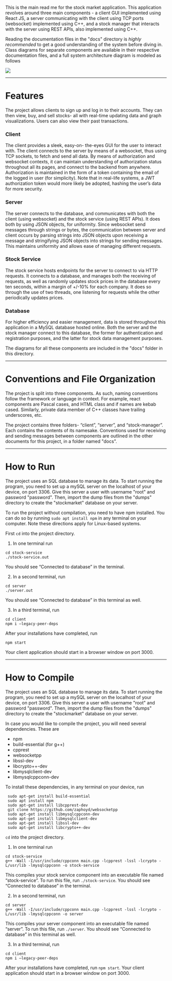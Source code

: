 This is the main read me for the stock market application. This application revolves around three main components - a client GUI implemented using React JS, a server communicating with the client using TCP ports (websocket) implemented using C++, and a stock manager that interacts with the server using REST APIs, also implemented using C++.

Reading the documentation files in the "docs" directory is *highly recommended* to get a good understanding of the system before diving in. Class diagrams for separate components are available in their respective documentation files, and a full system architecture diagram is modeled as follows

![](ArchitectureDiagram.png)

---
# Features

The project allows clients to sign up and log in to their accounts. They can then view, buy, and sell stocks- all with real-time updating data and graph visualizations. Users can also view their past transactions.

### Client
The client provides a sleek, easy-on- the-eyes GUI for the user to interact with. The client connects to the server by means of a websocket, thus using TCP sockets, to fetch and send all data. By means of authorization and websocket contexts, it can maintain understanding of authorization status throughout all its pages, and connect to the backend from anywhere. Authorization is maintained in the form of a token containing the email of the logged in user (for simplicity). Note that in real-life systems, a JWT authorization token would more likely be adopted, hashing the user’s data for more security.

### Server
The server connects to the database, and communicates with both the client (using websocket) and the stock service (using REST APIs). It does both by using JSON objects, for uniformity. Since websocket send messages through strings or bytes, the communication between server and client occurs by parsing strings into JSON objects upon receiving a message and stringifying JSON objects into strings for sending messages. This maintains uniformity and allows ease of managing different requests.

### Stock Service
The stock service hosts endpoints for the server to connect to via HTTP requests. It connects to a database, and manages both the receiving of requests, as well as randomly updates stock prices in the database every ten seconds, within a margin of +/-10% for each company. It does so through the use of two threads, one listening for requests while the other periodically updates prices. 

### Database
For higher efficiency and easier management, data is stored throughout this application in a MySQL database hosted online. Both the server and the stock manager connect to this database, the former for authentication and registration purposes, and the latter for stock data management purposes. 

The diagrams for all these components are included in the "docs" folder in this directory.

---
# Conventions and File Organization

The project is split into three components. As such, naming conventions follow the framework or language in context. For example, react components are Pascal cases, and HTML class and if names are kebab cased. Similarly, private data member of C++ classes have trailing underscores, etc.

The project contains three folders- “client”, “server”, and “stock-manager”. Each contains the contents of its namesake. Conventions used for receiving and sending messages between components are outlined in the other documents for this project, in a folder named "docs".

---
# How to Run

The project uses an SQL database to manage its data. To start running the program, you need to set up a mySQL server on the localhost of your device, on port 3306. Give this server a user with username "root" and password "password". Then, import the dump files from the "dumps" directory to create the "stockmarket" database on your server.

To run the project without compilation, you need to have npm installed. You can do so by running `sudo apt install npm` in any terminal on your computer. Note these directions apply for Linux-based systems. 

First `cd` into the project directory.  

1. In one terminal run 
```
cd stock-service
./stock-service.out
``` 
   You should see “Connected to database” in the terminal.

2. In a second terminal, run 
```
cd server
./server.out
```
   You should see “Connected to database” in this terminal as well.

3. In a third terminal, run 
```
cd client
npm i —legacy-peer-deps
```
   After your installations have completed, run 
```
npm start
```
   Your client application should start in a browser window on port 3000. 
   
---
# How to Compile

The project uses an SQL database to manage its data. To start running the program, you need to set up a mySQL server on the localhost of your device, on port 3306. Give this server a user with username "root" and password "password". Then, import the dump files from the "dumps" directory to create the "stockmarket" database on your server.

In case you would like to compile the project, you will need several dependencies. These are
- npm
- build-essential (for g++)
- cpprest
- websocketpp
- libssl-dev
- libcrypto++-dev
- libmysqlclient-dev
- libmysqlcppconn-dev

To install these dependencies, in any terminal on your device, run 
```
 sudo apt-get install build-essential
 sudo apt install npm
 sudo apt-get install libcpprest-dev 
 git clone https://github.com/zaphoyd/websocketpp
 sudo apt-get install libmysqlcppconn-dev
 sudo apt-get install libmysqlclient-dev
 sudo apt-get install libssl-dev
 sudo apt-get install libcrypto++-dev
```

 `cd` into the project directory.
1. In one terminal run 
 ```
cd stock-service
g++ -Wall -I/usr/include/cppconn main.cpp -lcpprest -lssl -lcrypto -L/usr/lib -lmysqlcppconn -o stock-service
```
   This compiles your stock service component into an executable file named “stock-service”. To run this file, run `./stock-service`. You should see “Connected to database” in the terminal.
   
2. In a second terminal, run 
 ```
cd server
g++ -Wall -I/usr/include/cppconn main.cpp -lcpprest -lssl -lcrypto -L/usr/lib -lmysqlcppconn -o server
```
   This compiles your  server component into an executable file named “server”. To run this file, run `./server`. You should see “Connected to database” in this terminal as well.
   
3. In a third terminal, run 
```
cd client
npm i —legacy-peer-deps
```
   After your installations have completed, run `npm start`. Your client application should start in a browser window on port 3000.